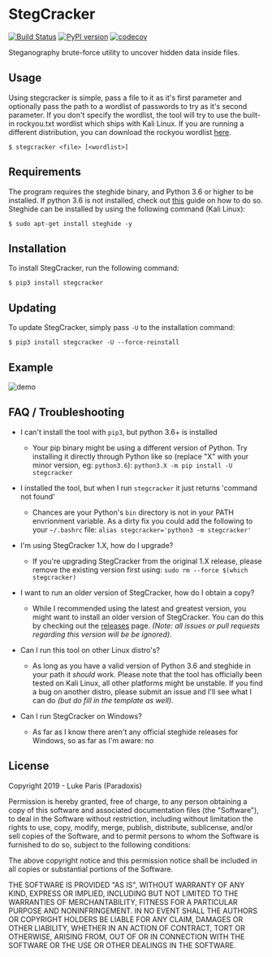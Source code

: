 # StegCracker
[![Build Status](https://travis-ci.org/Paradoxis/StegCracker.svg?branch=master)](https://travis-ci.org/Paradoxis/StegCracker)
[![PyPI version](https://badge.fury.io/py/stegcracker.svg)](https://badge.fury.io/py/stegcracker)
[![codecov](https://codecov.io/gh/Paradoxis/StegCracker/branch/master/graph/badge.svg)](https://codecov.io/gh/Paradoxis/StegCracker)

Steganography brute-force utility to uncover hidden data inside files.

## Usage
Using stegcracker is simple, pass a file to it as it's first parameter and 
optionally pass the path to a wordlist of passwords to try as it's second 
parameter. If you don't specify the wordlist, the tool will try to use the 
built-in rockyou.txt wordlist which ships with Kali Linux. If you are running a 
different distribution, you can download the rockyou wordlist 
[here](https://github.com/danielmiessler/SecLists/raw/master/Passwords/Leaked-Databases/rockyou.txt.tar.gz).

```
$ stegcracker <file> [<wordlist>]
```

## Requirements
The program requires the steghide binary, and Python 3.6 or higher to be installed. If 
python 3.6 is not installed, check out [this](https://unix.stackexchange.com/questions/332641/how-to-install-python-3-6)
guide on how to do so. Steghide can be installed by using the following command (Kali Linux):

```
$ sudo apt-get install steghide -y
```

## Installation
To install StegCracker, run the following command:

```
$ pip3 install stegcracker
```

## Updating
To update StegCracker, simply pass `-U` to the installation command:

```
$ pip3 install stegcracker -U --force-reinstall
```

## Example

![demo](https://github.com/Paradoxis/StegCracker/raw/master/stegcracker.gif)
 
## FAQ / Troubleshooting

* I can't install the tool with `pip3`, but python 3.6+ is installed
    * Your pip binary might be using a different version of Python. Try installing it 
      directly through Python like so (replace "X" with your minor version, eg: `python3.6`): 
      `python3.X -m pip install -U stegcracker`
      
* I installed the tool, but when I run `stegcracker` it just returns 'command not found'
    * Chances are your Python's `bin` directory is not in your PATH envrionment variable. 
      As a dirty fix you could add the following to your `~/.bashrc` file: `alias stegcracker='python3 -m stegcracker'`

* I'm using StegCracker 1.X, how do I upgrade?
    * If you're upgrading StegCracker from the original 1.X release, please 
      remove the existing version first using: `sudo rm --force $(which stegcracker)`

* I want to run an older version of StegCracker, how do I obtain a copy?
    * While I recommended using the latest and greatest version, you might want 
      to install an older version of StegCracker. You can do this
      by checking out the [releases](https://github.com/Paradoxis/StegCracker/releases) 
      page. _(Note: all issues or pull requests regarding this version will be be ignored)_.

* Can I run this tool on other Linux distro's? 
    * As long as you have a valid version of Python 3.6 and steghide in your path
      it *should* work. Please note that the tool has officially been tested on 
      Kali Linux, all other platforms might be unstable. If you find a bug on 
      another distro, please submit an issue and I'll see what I can do 
      _(but do fill in the template as well)_.
      
* Can I run StegCracker on Windows?
    * As far as I know there aren't any official steghide releases for Windows, 
    so as far as I'm aware: no

## License
Copyright 2019 - Luke Paris (Paradoxis)

Permission is hereby granted, free of charge, to any person obtaining a copy of this software and associated documentation files (the "Software"), to deal in the Software without restriction, 
including without limitation the rights to use, copy, modify, merge, publish, distribute, sublicense, and/or sell copies of the Software, and to permit persons to whom the Software is furnished to 
do so, subject to the following conditions:

The above copyright notice and this permission notice shall be included in all copies or substantial portions of the Software.

THE SOFTWARE IS PROVIDED "AS IS", WITHOUT WARRANTY OF ANY KIND, EXPRESS OR IMPLIED, INCLUDING BUT NOT LIMITED TO THE WARRANTIES OF MERCHANTABILITY, FITNESS FOR A PARTICULAR PURPOSE AND 
NONINFRINGEMENT. IN NO EVENT SHALL THE AUTHORS OR COPYRIGHT HOLDERS BE LIABLE FOR ANY CLAIM, DAMAGES OR OTHER LIABILITY, WHETHER IN AN ACTION OF CONTRACT, TORT OR OTHERWISE, ARISING FROM, OUT OF 
OR IN CONNECTION WITH THE SOFTWARE OR THE USE OR OTHER DEALINGS IN THE SOFTWARE.
